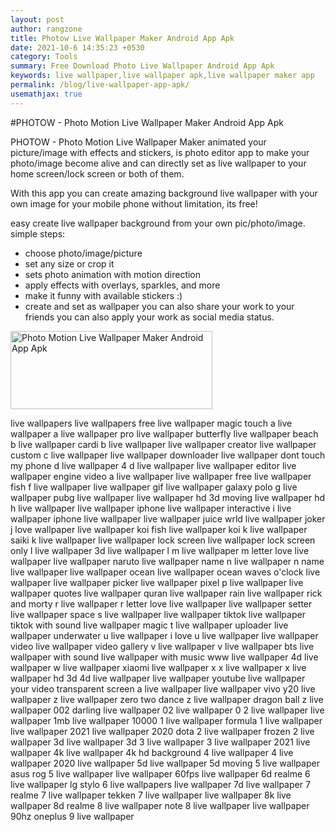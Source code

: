 ```yaml
---
layout: post
author: rangzone
title: Photow Live Wallpaper Maker Android App Apk
date: 2021-10-6 14:35:23 +0530
category: Tools
summary: Free Download Photo Live Wallpaper Android App Apk
keywords: live wallpaper,live wallpaper apk,live wallpaper maker app
permalink: /blog/live-wallpaper-app-apk/
usemathjax: true
---
```

#PHOTOW - Photo Motion Live Wallpaper Maker Android App Apk

PHOTOW - Photo Motion Live Wallpaper Maker animated your picture/image with effects and stickers, is photo editor app to make your photo/image become alive and can directly set as live wallpaper to your home screen/lock screen or both of them.

With this app you can create amazing background live wallpaper with your own image for your mobile phone without limitation, its free!

easy create live wallpaper background from your own pic/photo/image.
simple steps:
- choose photo/image/picture
- set any size or crop it
- sets photo animation with motion direction
- apply effects with overlays, sparkles, and more
- make it funny with available stickers :)
- create and set as wallpaper
you can also share your work to your friends
you can also apply your work as social media status.

<a href="https://play.google.com/store/apps/details?id=com.livephoto.wallpaper" target="_blank"><img alt="Photo Motion Live Wallpaper Maker Android App Apk" src="https://i.ibb.co/nnQBHcj/google-play-badge.png" width="323" height="125"></a>

live wallpapers
live wallpapers free
live wallpaper magic touch
a live wallpaper
a live wallpaper pro
live wallpaper butterfly
live wallpaper beach
b live wallpaper
cardi b live wallpaper
live wallpaper creator
live wallpaper custom
c live wallpaper
live wallpaper downloader
live wallpaper dont touch my phone
d live wallpaper
4 d live wallpaper
live wallpaper editor
live wallpaper engine
video a live wallpaper
live wallpaper free
live wallpaper fish
f live wallpaper
live wallpaper gif
live wallpaper galaxy
polo g live wallpaper
pubg live wallpaper
live wallpaper hd 3d moving
live wallpaper hd
h live wallpaper
live wallpaper iphone
live wallpaper interactive
i live wallpaper
iphone live wallpaper
live wallpaper juice wrld
live wallpaper joker
j love wallpaper
live wallpaper koi fish
live wallpaper koi
k live wallpaper
saiki k live wallpaper
live wallpaper lock screen
live wallpaper lock screen only
l live wallpaper
3d live wallpaper l
m live wallpaper
m letter love live wallpaper
live wallpaper naruto
live wallpaper name
n live wallpaper
n name live wallpaper
live wallpaper ocean
live wallpaper ocean waves
o'clock live wallpaper
live wallpaper picker
live wallpaper pixel
p live wallpaper
live wallpaper quotes
live wallpaper quran
live wallpaper rain
live wallpaper rick and morty
r live wallpaper
r letter love live wallpaper
live wallpaper setter
live wallpaper space
s live wallpaper
live wallpaper tiktok
live wallpaper tiktok with sound
live wallpaper magic t
live wallpaper uploader
live wallpaper underwater
u live wallpaper
i love u live wallpaper
live wallpaper video
live wallpaper video gallery
v live wallpaper
v live wallpaper bts
live wallpaper with sound
live wallpaper with music
www live wallpaper
4d live wallpaper w
live wallpaper xiaomi
live wallpaper x
x live wallpaper
x live wallpaper hd 3d 4d live wallpaper
live wallpaper youtube
live wallpaper your video
transparent screen a live wallpaper
live wallpaper vivo y20
live wallpaper z
live wallpaper zero two dance
z live wallpaper
dragon ball z live wallpaper
002 darling live wallpaper
02 live wallpaper
0 2 live wallpaper
live wallpaper 1mb
live wallpaper 10000
1 live wallpaper
formula 1 live wallpaper
live wallpaper 2021
live wallpaper 2020
dota 2 live wallpaper
frozen 2 live wallpaper 3d
live wallpaper 3d
3 live wallpaper
3 live wallpaper 2021
live wallpaper 4k
live wallpaper 4k hd background
4 live wallpaper
4 live wallpaper 2020
live wallpaper 5d
live wallpaper 5d moving
5 live wallpaper
asus rog 5 live wallpaper
live wallpaper 60fps
live wallpaper 6d
realme 6 live wallpaper
lg stylo 6 live wallpapers
live wallpaper 7d
live wallpaper 7
realme 7 live wallpaper
tekken 7 live wallpaper
live wallpaper 8k
live wallpaper 8d
realme 8 live wallpaper
note 8 live wallpaper
live wallpaper 90hz
oneplus 9 live wallpaper
